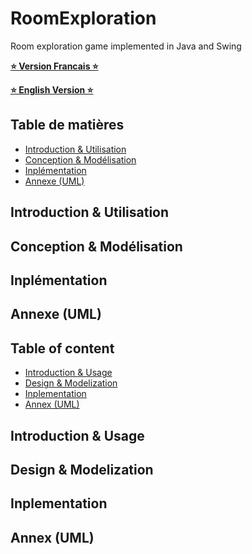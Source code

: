 # RoomExploration
Room exploration game implemented in Java and Swing


**[⭐️ Version Francais ⭐️](#Table-de-matières)**

**[⭐️ English Version ⭐️](##Table-of-content)**


## Table de matières 
- [Introduction & Utilisation](#introduction--utilisation)
- [Conception & Modélisation](#conception--modélisation)
- [Inplémentation](#inplémentation)
- [Annexe (UML)](#annexe-uml)


## Introduction & Utilisation

## Conception & Modélisation

## Inplémentation

## Annexe (UML)




## Table of content
- [Introduction & Usage](#introduction--usage)
- [Design & Modelization](#design--modelization)
- [Inplementation](#inplementation)
- [Annex (UML)](#annex-uml)


## Introduction & Usage

## Design & Modelization

## Inplementation

## Annex (UML)

